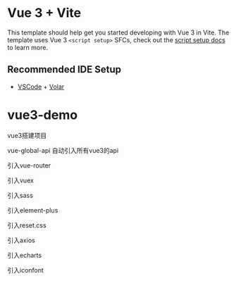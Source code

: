 # Vue 3 + Vite

This template should help get you started developing with Vue 3 in Vite. The template uses Vue 3 `<script setup>` SFCs, check out the [script setup docs](https://v3.vuejs.org/api/sfc-script-setup.html#sfc-script-setup) to learn more.

## Recommended IDE Setup

- [VSCode](https://code.visualstudio.com/) + [Volar](https://marketplace.visualstudio.com/items?itemName=johnsoncodehk.volar)
# vue3-demo

vue3搭建项目

vue-global-api 自动引入所有vue3的api

引入vue-router

引入vuex

引入sass

引入element-plus

引入reset.css

引入axios

引入echarts

引入iconfont